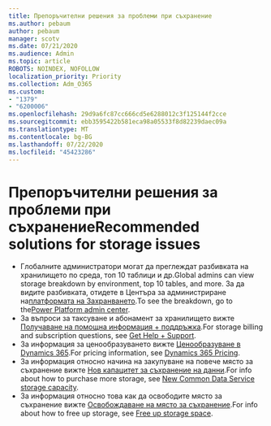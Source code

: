 ```yaml
---
title: Препоръчителни решения за проблеми при съхранение
ms.author: pebaum
author: pebaum
manager: scotv
ms.date: 07/21/2020
ms.audience: Admin
ms.topic: article
ROBOTS: NOINDEX, NOFOLLOW
localization_priority: Priority
ms.collection: Adm_O365
ms.custom:
- "1379"
- "6200006"
ms.openlocfilehash: 29d9a6fc87cc666cd5e6288012c3f125144f2cce
ms.sourcegitcommit: ebb3595422b581eca98a05533f8d82239daec09a
ms.translationtype: MT
ms.contentlocale: bg-BG
ms.lasthandoff: 07/22/2020
ms.locfileid: "45423286"
---
```

# <a name="recommended-solutions-for-storage-issues"></a><span data-ttu-id="908d9-102">Препоръчителни решения за проблеми при съхранение</span><span class="sxs-lookup"><span data-stu-id="908d9-102">Recommended solutions for storage issues</span></span>

- <span data-ttu-id="908d9-103">Глобалните администратори могат да преглеждат разбивката на хранилището по среда, топ 10 таблици и др.</span><span class="sxs-lookup"><span data-stu-id="908d9-103">Global admins can view storage breakdown by environment, top 10 tables, and more.</span></span> <span data-ttu-id="908d9-104">За да видите разбивката, отидете в Центъра за администриране на[платформата на Захранването](https://admin.powerplatform.microsoft.com/analytics/d365ce).</span><span class="sxs-lookup"><span data-stu-id="908d9-104">To see the breakdown, go to the[Power Platform admin center](https://admin.powerplatform.microsoft.com/analytics/d365ce).</span></span> 
- <span data-ttu-id="908d9-105">За въпроси за таксуване и абонамент за хранилището вижте [Получаване на помощна информация + поддръжка](https://docs.microsoft.com/dynamics365/customer-engagement/admin/contact-information-microsoft-dynamics-365-online-billing-support).</span><span class="sxs-lookup"><span data-stu-id="908d9-105">For storage billing and subscription questions, see [Get Help + Support](https://docs.microsoft.com/dynamics365/customer-engagement/admin/contact-information-microsoft-dynamics-365-online-billing-support).</span></span>
- <span data-ttu-id="908d9-106">За информация за ценообразуването вижте [Ценообразуване в Dynamics 365](https://dynamics.microsoft.com/pricing/).</span><span class="sxs-lookup"><span data-stu-id="908d9-106">For pricing information, see [Dynamics 365 Pricing](https://dynamics.microsoft.com/pricing/).</span></span>
- <span data-ttu-id="908d9-107">За информация относно начина на закупуване на повече място за съхранение вижте [Нов капацитет за съхранение на данни](https://go.microsoft.com/fwlink/p/?linkid=2010782).</span><span class="sxs-lookup"><span data-stu-id="908d9-107">For info about how to purchase more storage, see [New Common Data Service storage capacity](https://go.microsoft.com/fwlink/p/?linkid=2010782).</span></span>
- <span data-ttu-id="908d9-108">За информация относно това как да освободите място за съхранение вижте [Освобождаване на място за съхранение](https://go.microsoft.com/fwlink/p/?linkid=2011105).</span><span class="sxs-lookup"><span data-stu-id="908d9-108">For info about how to free up storage, see [Free up storage space](https://go.microsoft.com/fwlink/p/?linkid=2011105).</span></span>